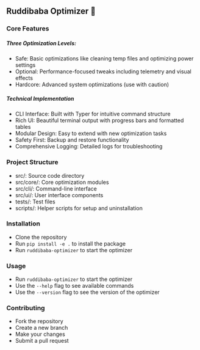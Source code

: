 ## Ruddibaba Optimizer 🎉

### Core Features
##### Three Optimization Levels:
- Safe: Basic optimizations like cleaning temp files and optimizing power settings
- Optional: Performance-focused tweaks including telemetry and visual effects
- Hardcore: Advanced system optimizations (use with caution)

##### Technical Implementation
- CLI Interface: Built with Typer for intuitive command structure
- Rich UI: Beautiful terminal output with progress bars and formatted tables
- Modular Design: Easy to extend with new optimization tasks
- Safety First: Backup and restore functionality
- Comprehensive Logging: Detailed logs for troubleshooting

### Project Structure
- src/: Source code directory
- src/core/: Core optimization modules
- src/cli/: Command-line interface
- src/ui/: User interface components
- tests/: Test files
- scripts/: Helper scripts for setup and uninstallation

### Installation
- Clone the repository
- Run `pip install -e .` to install the package
- Run `ruddibaba-optimizer` to start the optimizer

### Usage
- Run `ruddibaba-optimizer` to start the optimizer
- Use the `--help` flag to see available commands
- Use the `--version` flag to see the version of the optimizer

### Contributing
- Fork the repository
- Create a new branch
- Make your changes
- Submit a pull request
